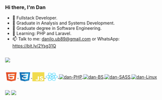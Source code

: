 ### Hi there, I'm Dan

- 🔭 Fullstack Developer.
- 🌱 Graduate in Analysis and Systems Development.
- 🌱 Graduate degree in Software Engineering.
- :brain: Learning: PHP and Laravel.
- 📫 Talk to me: danilo.ub89@gmail.com or WhatsApp: https://bit.ly/2Ysg31Q
##

<div>
  <a href="https://github.com/qwertSE">
  <img height="161em" src="https://github-readme-stats.vercel.app/api/top-langs/?username=qwertSE&layout=compact&langs_count=7&theme=tokyonight"/>
</div>
  
  ##
  
  <div>
  <img align="center" alt="dan-HTML" height="30" width="40" src="https://raw.githubusercontent.com/devicons/devicon/master/icons/html5/html5-original.svg">
  <img align="center" alt="dan-CSS" height="30" width="40" src="https://raw.githubusercontent.com/devicons/devicon/master/icons/css3/css3-original.svg">
  <img align="center" alt="dan-JS" height="30" width="40" src="https://raw.githubusercontent.com/devicons/devicon/master/icons/javascript/javascript-plain.svg">
  <img align="center" alt="dan-React" height="30" width="40" src="https://raw.githubusercontent.com/devicons/devicon/master/icons/react/react-original.svg">
  <img align="center" alt="dan-PHP" height="50" width="80" src="https://cdn.jsdelivr.net/gh/devicons/devicon/icons/php/php-original.svg">
  <img align="center" alt="dan-BS" height="40" src="https://cdn.jsdelivr.net/gh/devicons/devicon/icons/bootstrap/bootstrap-original-wordmark.svg">   
  <img align="center" alt="dan-SASS" height="30" src="https://img.shields.io/badge/SASS-hotpink.svg?style=for-the-badge&logo=SASS&logoColor=white">         
  <img align="center" alt="dan-Linux" height="30"  src="https://img.shields.io/badge/Linux-FCC624?style=for-the-badge&logo=linux&logoColor=black">
          
  
  
  </div>
  
  ##
  <div>
  <a href="https://www.instagram.com/danilobomfim.1" target="_blank"><img src="https://img.shields.io/badge/-Instagram-%23E4405F?style=for-the-badge&logo=instagram&logoColor=white" target="_blank"></a>
  <a href="https://www.linkedin.com/in/qwertse/" target="_blank"><img src="https://img.shields.io/badge/-LinkedIn-%230077B5?style=for-the-badge&logo=linkedin&logoColor=white" target="_blank"></a> 
  </div>
